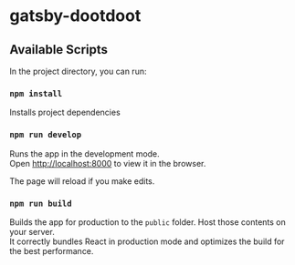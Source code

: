 # gatsby-dootdoot



## Available Scripts

In the project directory, you can run:

### `npm install`

Installs project dependencies

### `npm run develop`

Runs the app in the development mode.<br>
Open [http://localhost:8000](http://localhost:8000) to view it in the browser.

The page will reload if you make edits.<br>


### `npm run build`

Builds the app for production to the `public` folder. Host those contents on your server.<br>
It correctly bundles React in production mode and optimizes the build for the best performance.

